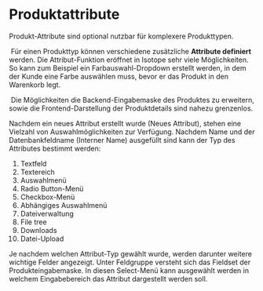 # Produktattribute


Produkt-Attribute sind optional nutzbar für komplexere Produkttypen.

 Für einen Produkttyp können verschiedene zusätzliche **Attribute definiert** werden. Die Attribut-Funktion eröffnet in Isotope sehr viele Möglichkeiten. So kann zum Beispiel ein Farbauswahl-Dropdown erstellt werden, in dem der Kunde eine Farbe auswählen muss, bevor er das Produkt in den Warenkorb legt.

 Die Möglichkeiten die Backend-Eingabemaske des Produktes zu erweitern, sowie die Frontend-Darstellung der Produktdetails sind nahezu grenzenlos. 

Nachdem ein neues Attribut erstellt wurde (Neues Attribut), stehen eine Vielzahl von Auswahlmöglichkeiten zur Verfügung. Nachdem Name und der Datenbankfeldname (Interner Name) ausgefüllt sind kann der Typ des Attributes bestimmt werden:

1. Textfeld
2. Textereich
3. Auswahlmenü
4. Radio Button-Menü
5. Checkbox-Menü
6. Abhängiges Auswahlmenü
7. Dateiverwaltung
8. File tree
9. Downloads
10. Datei-Upload


Je nachdem welchen Attribut-Typ gewählt wurde, werden darunter weitere wichtige Felder angezeigt. Unter Feldgruppe versteht sich das Fieldset der Produkteingabemaske. In diesen Select-Menü kann ausgewählt werden in welchem Eingabebereich das Attribut dargestellt werden soll.